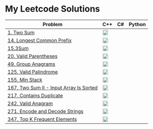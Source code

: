 # My Leetcode Solutions
| Problem | C++ | C# | Python |
|---------|-----|--------|------|
| [1. Two Sum](https://leetcode.com/problems/two-sum/description/) | [<img src="https://raw.githubusercontent.com/isocpp/logos/master/cpp_logo.png" width="18"/>](https://github.com/majortom69/Leetcode/blob/master/cpp/1.cpp) | | |
| [14. Longest Common Prefix](https://leetcode.com/problems/longest-common-prefix/description/) | [<img src="https://raw.githubusercontent.com/isocpp/logos/master/cpp_logo.png" width="18"/>](https://github.com/majortom69/Leetcode/blob/master/cpp/14.cpp) | | |
| [15.3Sum](https://leetcode.com/problems/3sum/description/) | [<img src="https://raw.githubusercontent.com/isocpp/logos/master/cpp_logo.png" width="18"/>](https://github.com/majortom69/Leetcode/blob/master/cpp/15.cpp) | | |
| [20. Valid Parentheses](https://leetcode.com/problems/valid-parentheses/description/) | [<img src="https://raw.githubusercontent.com/isocpp/logos/master/cpp_logo.png" width="18"/>](https://github.com/majortom69/Leetcode/blob/master/cpp/20.cpp) | | |
| [49. Group Anagrams](https://leetcode.com/problems/group-anagrams/description/) | [<img src="https://raw.githubusercontent.com/isocpp/logos/master/cpp_logo.png" width="18"/>](https://github.com/majortom69/Leetcode/blob/master/cpp/49.cpp) | | |
| [125. Valid Palindrome](https://leetcode.com/problems/valid-palindrome/description/) | [<img src="https://raw.githubusercontent.com/isocpp/logos/master/cpp_logo.png" width="18"/>](https://github.com/majortom69/Leetcode/blob/master/cpp/125.cpp) | | |
| [155. Min Stack](https://leetcode.com/problems/min-stack/description/) | [<img src="https://raw.githubusercontent.com/isocpp/logos/master/cpp_logo.png" width="18"/>](https://github.com/majortom69/Leetcode/blob/master/cpp/155.cpp) | | |
| [167. Two Sum II - Input Array Is Sorted](https://leetcode.com/problems/two-sum-ii-input-array-is-sorted/description/) | [<img src="https://raw.githubusercontent.com/isocpp/logos/master/cpp_logo.png" width="18"/>](https://github.com/majortom69/Leetcode/blob/master/cpp/167.cpp) | | |
| [217. Contains Duplicate](https://leetcode.com/problems/contains-duplicate/description/) | [<img src="https://raw.githubusercontent.com/isocpp/logos/master/cpp_logo.png" width="18"/>](https://github.com/majortom69/Leetcode/blob/master/cpp/217.cpp) | | |
| [242. Valid Anagram](https://leetcode.com/problems/valid-anagram/description/) | [<img src="https://raw.githubusercontent.com/isocpp/logos/master/cpp_logo.png" width="18"/>](https://github.com/majortom69/Leetcode/blob/master/cpp/242.cpp) | | |
| [271. Encode and Decode Strings](https://leetcode.com/problems/encode-and-decode-strings/description/) | [<img src="https://raw.githubusercontent.com/isocpp/logos/master/cpp_logo.png" width="18"/>](https://github.com/majortom69/Leetcode/blob/master/cpp/271.cpp) | | |
| [347. Top K Frequent Elements](https://leetcode.com/problems/top-k-frequent-elements/description/) | [<img src="https://raw.githubusercontent.com/isocpp/logos/master/cpp_logo.png" width="18"/>](https://github.com/majortom69/Leetcode/blob/master/cpp/347.cpp) | | |
